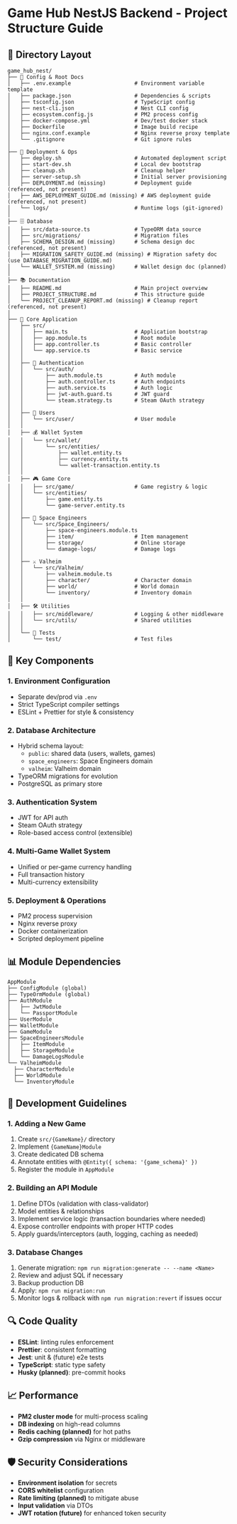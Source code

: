 # Game Hub NestJS Backend - Project Structure Guide

## 📁 Directory Layout

```
game_hub_nest/
├── 📝 Config & Root Docs
│   ├── .env.example                    # Environment variable template
│   ├── package.json                    # Dependencies & scripts
│   ├── tsconfig.json                   # TypeScript config
│   ├── nest-cli.json                   # Nest CLI config
│   ├── ecosystem.config.js             # PM2 process config
│   ├── docker-compose.yml              # Dev/test docker stack
│   ├── Dockerfile                      # Image build recipe
│   ├── nginx.conf.example              # Nginx reverse proxy template
│   └── .gitignore                      # Git ignore rules
│
├── 🚀 Deployment & Ops
│   ├── deploy.sh                       # Automated deployment script
│   ├── start-dev.sh                    # Local dev bootstrap
│   ├── cleanup.sh                      # Cleanup helper
│   ├── server-setup.sh                 # Initial server provisioning
│   ├── DEPLOYMENT.md (missing)         # Deployment guide (referenced, not present)
│   ├── AWS_DEPLOYMENT_GUIDE.md (missing) # AWS deployment guide (referenced, not present)
│   └── logs/                           # Runtime logs (git-ignored)
│
├── 🗄️ Database
│   ├── src/data-source.ts              # TypeORM data source
│   ├── src/migrations/                 # Migration files
│   ├── SCHEMA_DESIGN.md (missing)      # Schema design doc (referenced, not present)
│   ├── MIGRATION_SAFETY_GUIDE.md (missing) # Migration safety doc (use DATABASE_MIGRATION_GUIDE.md)
│   └── WALLET_SYSTEM.md (missing)      # Wallet design doc (planned)
│
├── 📚 Documentation
│   ├── README.md                       # Main project overview
│   ├── PROJECT_STRUCTURE.md            # This structure guide
│   └── PROJECT_CLEANUP_REPORT.md (missing) # Cleanup report (referenced, not present)
│
├── 🎯 Core Application
│   ├── src/
│   │   ├── main.ts                     # Application bootstrap
│   │   ├── app.module.ts               # Root module
│   │   ├── app.controller.ts           # Basic controller
│   │   └── app.service.ts              # Basic service
│   │
│   ├── 🔐 Authentication
│   │   └── src/auth/
│   │       ├── auth.module.ts          # Auth module
│   │       ├── auth.controller.ts      # Auth endpoints
│   │       ├── auth.service.ts         # Auth logic
│   │       ├── jwt-auth.guard.ts       # JWT guard
│   │       └── steam.strategy.ts       # Steam OAuth strategy
│   │
│   ├── 👤 Users
│   │   └── src/user/                   # User module
│   │
│   ├── 💰 Wallet System
│   │   └── src/wallet/
│   │       └── src/entities/
│   │           ├── wallet.entity.ts
│   │           ├── currency.entity.ts
│   │           └── wallet-transaction.entity.ts
│   │
│   ├── 🎮 Game Core
│   │   ├── src/game/                   # Game registry & logic
│   │   └── src/entities/
│   │       ├── game.entity.ts
│   │       └── game-server.entity.ts
│   │
│   ├── 🚀 Space Engineers
│   │   └── src/Space_Engineers/
│   │       ├── space-engineers.module.ts
│   │       ├── item/                   # Item management
│   │       ├── storage/                # Online storage
│   │       └── damage-logs/            # Damage logs
│   │
│   ├── ⚔️ Valheim
│   │   └── src/Valheim/
│   │       ├── valheim.module.ts
│   │       ├── character/              # Character domain
│   │       ├── world/                  # World domain
│   │       └── inventory/              # Inventory domain
│   │
│   ├── 🛠️ Utilities
│   │   ├── src/middleware/             # Logging & other middleware
│   │   └── src/utils/                  # Shared utilities
│   │
│   └── 🧪 Tests
│       └── test/                       # Test files
```

## 🔧 Key Components

### 1. Environment Configuration
- Separate dev/prod via `.env`
- Strict TypeScript compiler settings
- ESLint + Prettier for style & consistency

### 2. Database Architecture
- Hybrid schema layout:
  - `public`: shared data (users, wallets, games)
  - `space_engineers`: Space Engineers domain
  - `valheim`: Valheim domain
- TypeORM migrations for evolution
- PostgreSQL as primary store

### 3. Authentication System
- JWT for API auth
- Steam OAuth strategy
- Role-based access control (extensible)

### 4. Multi-Game Wallet System
- Unified or per‑game currency handling
- Full transaction history
- Multi-currency extensibility

### 5. Deployment & Operations
- PM2 process supervision
- Nginx reverse proxy
- Docker containerization
- Scripted deployment pipeline

## 📊 Module Dependencies

```
AppModule
├── ConfigModule (global)
├── TypeOrmModule (global)
├── AuthModule
│   ├── JwtModule
│   └── PassportModule
├── UserModule
├── WalletModule
├── GameModule
├── SpaceEngineersModule
│   ├── ItemModule
│   ├── StorageModule
│   └── DamageLogsModule
└── ValheimModule
  ├── CharacterModule
  ├── WorldModule
  └── InventoryModule
```

## 🎯 Development Guidelines

### 1. Adding a New Game
1. Create `src/{GameName}/` directory
2. Implement `{GameName}Module`
3. Create dedicated DB schema
4. Annotate entities with `@Entity({ schema: '{game_schema}' })`
5. Register the module in `AppModule`

### 2. Building an API Module
1. Define DTOs (validation with class-validator)
2. Model entities & relationships
3. Implement service logic (transaction boundaries where needed)
4. Expose controller endpoints with proper HTTP codes
5. Apply guards/interceptors (auth, logging, caching as needed)

### 3. Database Changes
1. Generate migration: `npm run migration:generate -- --name <Name>`
2. Review and adjust SQL if necessary
3. Backup production DB
4. Apply: `npm run migration:run`
5. Monitor logs & rollback with `npm run migration:revert` if issues occur

## 🔍 Code Quality

- **ESLint**: linting rules enforcement
- **Prettier**: consistent formatting
- **Jest**: unit & (future) e2e tests
- **TypeScript**: static type safety
- **Husky (planned)**: pre-commit hooks

## 📈 Performance

- **PM2 cluster mode** for multi-process scaling
- **DB indexing** on high-read columns
- **Redis caching (planned)** for hot paths
- **Gzip compression** via Nginx or middleware

## 🛡️ Security Considerations

- **Environment isolation** for secrets
- **CORS whitelist** configuration
- **Rate limiting (planned)** to mitigate abuse
- **Input validation** via DTOs
- **JWT rotation (future)** for enhanced token security
